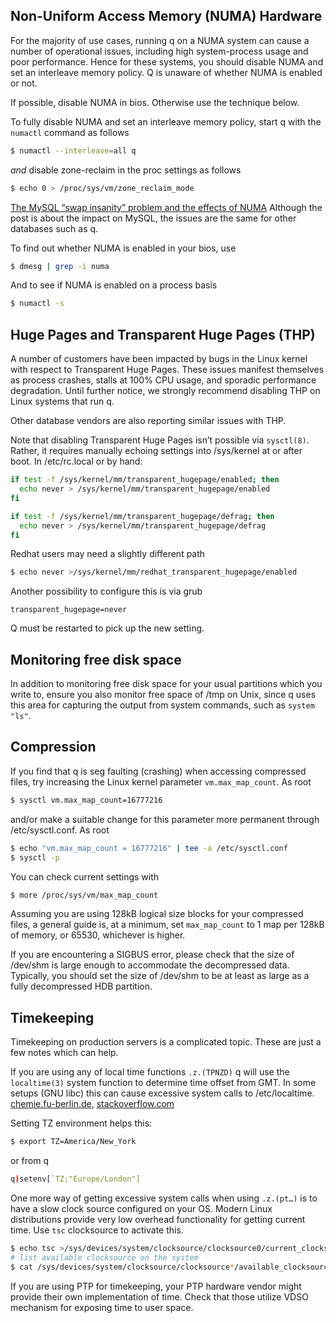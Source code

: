 ## Non-Uniform Access Memory (NUMA) Hardware

For the majority of use cases, running q on a NUMA system can cause a number of operational issues, including high system-process usage and poor performance. Hence for these systems, you should disable NUMA and set an interleave memory policy. Q is unaware of whether NUMA is enabled or not.

If possible, disable NUMA in bios. Otherwise use the technique below.

To fully disable NUMA and set an interleave memory policy, start q with the `numactl` command as follows
```bash
$ numactl --interleave=all q
```
_and_ disable zone-reclaim in the proc settings as follows
```bash
$ echo 0 > /proc/sys/vm/zone_reclaim_mode
```
<i class="fa fa-hand-o-right"></i> [The MySQL “swap insanity” problem and the effects of NUMA](http://jcole.us/blog/archives/2010/09/28/mysql-swap-insanity-and-the-numa-architecture/)
Although the post is about the impact on MySQL, the issues are the same for other databases such as q.

To find out whether NUMA is enabled in your bios, use
```bash
$ dmesg | grep -i numa
```
And to see if NUMA is enabled on a process basis
```bash
$ numactl -s
```


## Huge Pages and Transparent Huge Pages (THP)

A number of customers have been impacted by bugs in the Linux kernel with respect to Transparent Huge Pages. These issues manifest themselves as process crashes, stalls at 100% CPU usage, and sporadic performance degradation. Until further notice, we strongly recommend disabling THP on Linux systems that run q. 

Other database vendors are also reporting similar issues with THP.

Note that disabling Transparent Huge Pages isn’t possible via `sysctl(8)`. Rather, it requires manually echoing settings into /sys/kernel at or after boot. In /etc/rc.local or by hand:
```bash
if test -f /sys/kernel/mm/transparent_hugepage/enabled; then
  echo never > /sys/kernel/mm/transparent_hugepage/enabled
fi

if test -f /sys/kernel/mm/transparent_hugepage/defrag; then
  echo never > /sys/kernel/mm/transparent_hugepage/defrag
fi
```
Redhat users may need a slightly different path
```bash
$ echo never >/sys/kernel/mm/redhat_transparent_hugepage/enabled
```
Another possibility to configure this is via grub
```
transparent_hugepage=never
```
Q must be restarted to pick up the new setting.


## Monitoring free disk space

In addition to monitoring free disk space for your usual partitions which you write to, ensure you also monitor free space of /tmp on Unix, since q uses this area for capturing the output from system commands, such as `system "ls"`.


## Compression

If you find that q is seg faulting (crashing) when accessing compressed files, try increasing the Linux kernel parameter `vm.max_map_count`. As root
```bash
$ sysctl vm.max_map_count=16777216
```
and/or make a suitable change for this parameter more permanent through /etc/sysctl.conf. As root
```bash
$ echo "vm.max_map_count = 16777216" | tee -a /etc/sysctl.conf
$ sysctl -p
```
You can check current settings with
```bash
$ more /proc/sys/vm/max_map_count
```
Assuming you are using 128kB logical size blocks for your compressed files, a general guide is, at a minimum, set `max_map_count` to 1 map per 128kB of memory, or 65530, whichever is higher.

If you are encountering a SIGBUS error, please check that the size of /dev/shm is large enough to accommodate the decompressed data. Typically, you should set the size of /dev/shm to be at least as large as a fully decompressed HDB partition.


## Timekeeping

Timekeeping on production servers is a complicated topic. These are just a few notes which can help.

If you are using any of local time functions `.z.(TPNZD)` q will use the `localtime(3)` system function to determine time offset from GMT. In some setups (GNU libc) this can cause excessive system calls to /etc/localtime.  
<i class="fa fa-hand-o-right"></i> [chemie.fu-berlin.de](http://www.chemie.fu-berlin.de/chemnet/use/info/libc/libc_17.html#SEC301), [stackoverflow.com](http://stackoverflow.com/questions/4554271/how-to-avoid-excessive-stat-etc-localtime-calls-in-strftime-on-linux/4554302#4554302)

Setting TZ environment helps this:
```bash
$ export TZ=America/New_York
```
or from q
```q
q)setenv[`TZ;"Europe/London"]
```
One more way of getting excessive system calls when using `.z.(pt…)` is to have a slow clock source configured on your OS. Modern Linux distributions provide very low overhead functionality for getting current time. Use `tsc` clocksource to activate this.
```bash
$ echo tsc >/sys/devices/system/clocksource/clocksource0/current_clocksource
# list available clocksource on the system
$ cat /sys/devices/system/clocksource/clocksource*/available_clocksource
```
If you are using PTP for timekeeping, your PTP hardware vendor might provide their own implementation of time. Check that those utilize VDSO mechanism for exposing time to user space.
